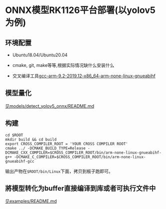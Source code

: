 # ONNX模型RK1126平台部署(以yolov5为例)


## 环境配置

- Ubuntu18.04/Ubuntu20.04

- cmake, git, make等等,根据实际情况缺什么安装什么

- 交叉编译工具[gcc-arm-9.2-2019.12-x86_64-arm-none-linux-gnueabihf](https://developer.arm.com/-/media/Files/downloads/gnu-a/9.2-2019.12/binrel/gcc-arm-9.2-2019.12-x86_64-arm-none-linux-gnueabihf.tar.xz?revision=fed31ee5-2ed7-40c8-9e0e-474299a3c4ac&rev=fed31ee52ed740c89e0e474299a3c4ac&hash=BD8F056BFC89F1C62F1C6D0786B7769126CF325E)

## 模型量化

[见models/detect_yolov5_onnx/README.md](models/detect_yolov5_onnx/README.md)

## 构建

```shell
cd $ROOT
mkdir build && cd build
export CROSS_COMPILER_ROOT = 'YOUR CROSS COMPILER ROOT'
cmake ../ -DCMAKE_BUILD_TYPE=Release -DCMAKE_CXX_COMPILER=$CROSS_COMPILER_ROOT/bin/arm-none-linux-gnueabihf-g++ -DCMAKE_C_COMPILER=$CROSS_COMPILER_ROOT/bin/arm-none-linux-gnueabihf-gcc
```
输出产物在`$ROOT/bin/Linux`下面，拷贝到板子跑即可。

## 將模型转化为buffer直接编译到库或者可执行文件中

[见examples/README.md](examples/README.md)

